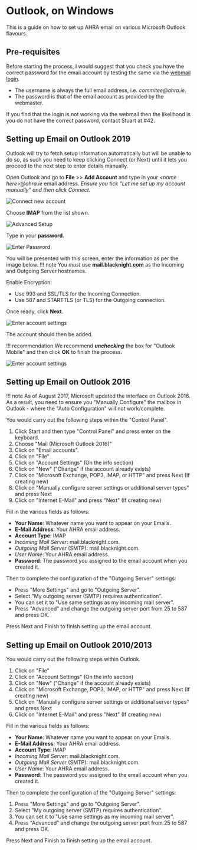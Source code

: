 # Outlook, on Windows

This is a guide on how to set up AHRA email on various Microsoft Outlook flavours.

## Pre-requisites

Before starting the process, I would suggest that you check you have the correct password for the email account by testing the same via the [webmail login](https://altmail.blacknight.com).

- The username is always the full email address, i.e. _commitee@ahra.ie_.
- The password is that of the email account as provided by the webmaster.

If you find that the login is not working via the webmail then the likelihood is you do not have the correct password, contact Stuart at #42.

## Setting up Email on Outlook 2019

Outlook will try to fetch setup information automatically but will be unable to do so, as such you need to keep clicking Connect (or Next) until it lets you proceed to the next step to enter details manually.

Open Outlook and go to __File__ >> __Add Account__  and type in your _&lt;name here&gt;@ahra.ie_  email address.  _Ensure you tick "Let me set up my account manually" and then click Connect._

![Connect new account](/img/outlook-2019-1.png)

Choose __IMAP__ from the list shown.

![Advanced Setup](/img/outlook-2019-2.png)

Type in your __password__.

![Enter Password](/img/outlook-2019-3.png)

You will be presented with this screen, enter the information as per the image below.
!!! note
    You _must_ use __mail.blacknight.com__ as the Incoming and Outgoing Server hostnames.

Enable Encryption:

- Use 993 and SSL/TLS for the Incoming Connection.
- Use 587 and STARTTLS (or TLS) for the Outgoing connection.

Once ready, click __Next__.

![Enter account settings](/img/outlook-2019-4.png)

The account should then be added.

!!! recommendation
    We recommend ___unchecking___ the box for "Outlook Mobile" and then click __OK__ to finish the process.

![Enter account settings](/img/outlook-2019-5.png)

## Setting up Email on Outlook 2016

!!! note
    As of August 2017, Microsoft updated the interface on Outlook 2016. As a result, you need to ensure you "Manually Configure" the mailbox in Outlook - where the "Auto Configuration" will not work/complete.

You would carry out the following steps within the "Control Panel".

1. Click Start and then type "Control Panel" and press enter on the keyboard.
1. Choose "Mail (Microsoft Outlook 2016)"
1. Click on "Email accounts".
1. Click on "File"
1. Click on "Account Settings" (On the info section)
1. Click on "New" ("Change" if the account already exists)
1. Click on "Microsoft Exchange, POP3, IMAP, or HTTP" and press Next (If creating new)
1. Click on "Manually configure server settings or additional server types" and press Next
1. Click on "Internet E-Mail" and press "Next" (If creating new)

Fill in the various fields as follows:

- __Your Name__: Whatever name you want to appear on your Emails.
- __E-Mail Address__: Your AHRA email address.
- __Account Type__: IMAP
- _Incoming Mail Server_: mail.blacknight.com.
- _Outgoing Mail Server_ (SMTP): mail.blacknight.com.
- _User Name_: Your AHRA email address.
- __Password__: The password you assigned to the email account when you created it.

Then to complete the configuration of the "Outgoing Server" settings:

- Press "More Settings" and go to "Outgoing Server".
- Select "My outgoing server (SMTP) requires authentication".
- You can set it to "Use same settings as my incoming mail server".
- Press "Advanced" and change the outgoing server port from 25 to 587 and press OK.

Press Next and Finish to finish setting up the email account.

## Setting up Email on Outlook 2010/2013

You would carry out the following steps within Outlook.

1. Click on "File"
1. Click on "Account Settings" (On the info section)
1. Click on "New" ("Change" if the account already exists)
1. Click on "Microsoft Exchange, POP3, IMAP, or HTTP" and press Next (If creating new)
1. Click on "Manually configure server settings or additional server types" and press Next
1. Click on "Internet E-Mail" and press "Next" (If creating new)

Fill in the various fields as follows:

- __Your Name__: Whatever name you want to appear on your Emails.
- __E-Mail Address__: Your AHRA email address.
- __Account Type__: IMAP
- _Incoming Mail Server_: mail.blacknight.com.
- _Outgoing Mail Server_ (SMTP): mail.blacknight.com.
- _User Name_: Your AHRA email address.
- __Password__: The password you assigned to the email account when you created it.

Then to complete the configuration of the "Outgoing Server" settings:

1. Press "More Settings" and go to "Outgoing Server".
1. Select "My outgoing server (SMTP) requires authentication".
1. You can set it to "Use same settings as my incoming mail server".
1. Press "Advanced" and change the outgoing server port from 25 to 587 and press OK.

Press Next and Finish to finish setting up the email account.
